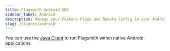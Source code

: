 ```yaml
---
title: Flagsmith Android SDK
sidebar_label: Android
description: Manage your Feature Flags and Remote Config in your Android applications.
slug: /clients/android
---
```


You can use the [Java Client](/clients/java/) to run Flagsmith within native Android applications.
